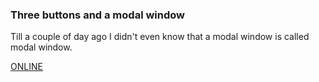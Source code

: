 ### Three buttons and a modal window

Till a couple of day ago I didn't even know that a modal window is called modal window.

[ONLINE](https://552020.github.io/modal-windows/)
